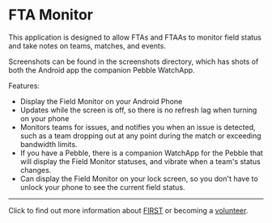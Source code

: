 # FTA Monitor
This application is designed to allow FTAs and FTAAs to monitor field status and take notes on teams, matches, and events.

Screenshots can be found in the screenshots directory, which has shots of both the Android app the companion Pebble WatchApp.

Features:
* Display the Field Monitor on your Android Phone
* Updates while the screen is off, so there is no refresh lag when turning on your phone
* Monitors teams for issues, and notifies you when an issue is detected, such as a team dropping out at any point during the match or exceeding bandwidth limits.
* If you have a Pebble, there is a companion WatchApp for the Pebble that will display the Field Monitor statuses, and vibrate when a team's status changes.
* Can display the Field Monitor on your lock screen, so you don't have to unlock your phone to see the current field status.

---
Click to find out more information about [FIRST](http://www3.usfirst.org/roboticsprograms/frc) or becoming a [volunteer](http://www3.usfirst.org/community/volunteers/frc-volunteer-training).
